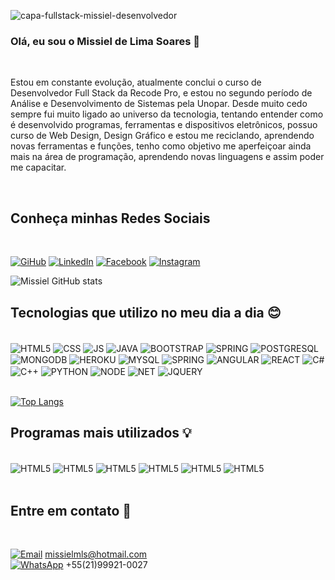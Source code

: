 

![capa-fullstack-missiel-desenvolvedor](https://user-images.githubusercontent.com/109005976/204940695-1bbdcbec-4e8e-49d2-8924-136ffb8fc1e4.jpg)
### Olá, eu sou o Missiel de Lima Soares 🚀
<br>

Estou em constante evolução, atualmente conclui o curso de Desenvolvedor Full Stack da Recode Pro, e estou no segundo período de Análise e Desenvolvimento de Sistemas pela Unopar.
Desde muito cedo sempre fui muito ligado ao universo da tecnologia, tentando entender como é desenvolvido programas, ferramentas e dispositivos eletrônicos, possuo curso de Web Design, Design Gráfico e estou me reciclando, aprendendo novas ferramentas e funções, tenho como objetivo me aperfeiçoar ainda mais na área de programação, aprendendo novas linguagens e assim poder me capacitar. 


<br>

## Conheça minhas Redes Sociais
<br>

[![GiHub](https://img.shields.io/badge/GitHub-100000?style=for-the-badge&logo=github&logoColor=white)](https://github.com/missieldelima/missieldelima/)
[![LinkedIn](https://img.shields.io/badge/LinkedIn-0077B5?style=for-the-badge&logo=linkedin&logoColor=white)](https://www.linkedin.com/in/missiel/)
[![Facebook](https://img.shields.io/badge/Facebook-1877F2?style=for-the-badge&logo=facebook&logoColor=white)](https://www.facebook.com/missiel.assessoria/)
[![Instagram](https://img.shields.io/badge/Instagram-E4405F?style=for-the-badge&logo=instagram&logoColor=white)](https://www.instagram.com/missielsoares/)

![Missiel GitHub stats](https://github-readme-stats.vercel.app/api?username=missieldelima&show_icons=true&theme=radical)

## Tecnologias que utilizo no meu dia a dia 😊

<div style="display: inline_block"><br/>
<img align="center" alt="HTML5" src="https://img.shields.io/badge/HTML5-E34F26?style=for-the-badge&logo=html5&logoColor=white"/>
<img align="center" alt="CSS" src="https://img.shields.io/badge/CSS3-1572B6?style=for-the-badge&logo=css3&logoColor=white"/>
<img align="center" alt="JS" src="https://img.shields.io/badge/JavaScript-F7DF1E?style=for-the-badge&logo=javascript&logoColor=black"/>
<img align="center" alt="JAVA" src="https://img.shields.io/badge/Java-ED8B00?style=for-the-badge&logo=java&logoColor=white"/>
<img align="center" alt="BOOTSTRAP" src="https://img.shields.io/badge/Bootstrap-563D7C?style=for-the-badge&logo=bootstrap&logoColor=white"/>
<img align="center" alt="SPRING" src="https://img.shields.io/badge/Spring-6DB33F?style=for-the-badge&logo=spring&logoColor=white"/>
<img align="center" alt="POSTGRESQL" src="https://img.shields.io/badge/PostgreSQL-316192?style=for-the-badge&logo=postgresql&logoColor=white"/>
<img align="center" alt="MONGODB" src="https://img.shields.io/badge/MongoDB-4EA94B?style=for-the-badge&logo=mongodb&logoColor=white"/>
<img align="center" alt="HEROKU" src="https://img.shields.io/badge/Heroku-430098?style=for-the-badge&logo=heroku&logoColor=white"/>
<img align="center" alt="MYSQL" src="https://img.shields.io/badge/MySQL-00000F?style=for-the-badge&logo=mysql&logoColor=white"/>
<img align="center" alt="SPRING" src="https://img.shields.io/badge/Spring-6DB33F?style=for-the-badge&logo=spring&logoColor=white"/>
<img align="center" alt="ANGULAR" src="https://img.shields.io/badge/Angular-DD0031?style=for-the-badge&logo=angular&logoColor=white"/>
<img align="center" alt="REACT" src="https://img.shields.io/badge/React-20232A?style=for-the-badge&logo=react&logoColor=61DAFB"/>
<img align="center" alt="C#" src="https://img.shields.io/badge/C%23-239120?style=for-the-badge&logo=c-sharp&logoColor=white"/>
<img align="center" alt="C++" src="https://img.shields.io/badge/C%2B%2B-00599C?style=for-the-badge&logo=c%2B%2B&logoColor=white"/>
<img align="center" alt="PYTHON" src="https://img.shields.io/badge/Python-14354C?style=for-the-badge&logo=python&logoColor=white"/>
<img align="center" alt="NODE" src="https://img.shields.io/badge/Node.js-43853D?style=for-the-badge&logo=node.js&logoColor=white"/>
<img align="center" alt="NET" src="https://img.shields.io/badge/.NET-5C2D91?style=for-the-badge&logo=.net&logoColor=white"/>
<img align="center" alt="JQUERY" src="https://img.shields.io/badge/jQuery-0769AD?style=for-the-badge&logo=jquery&logoColor=white"/>
</div>
<BR>

  
[![Top Langs](https://github-readme-stats.vercel.app/api/top-langs/?username=missieldelima)](https://github.com/missieldelima/github-readme-stats)

  ##  Programas mais utilizados 💡
  
<div style="display: inline_block"><br/>
<img align="center" alt="HTML5" src="https://img.shields.io/badge/LibreOffice-18A303?style=for-the-badge&logo=LibreOffice&logoColor=white"/>
<img align="center" alt="HTML5" src="https://img.shields.io/badge/Microsoft_Office-D83B01?style=for-the-badge&logo=microsoft-office&logoColor=white"/>
<img align="center" alt="HTML5" src="https://img.shields.io/badge/Adobe%20Photoshop-31A8FF?style=for-the-badge&logo=Adobe%20Photoshop&logoColor=black"/>
<img align="center" alt="HTML5" src="https://img.shields.io/badge/Adobe%20Illustrator-FF9A00?style=for-the-badge&logo=adobe%20illustrator&logoColor=white"/>
<img align="center" alt="HTML5" src="https://img.shields.io/badge/Adobe%20after%20affects-CF96FD?style=for-the-badge&logo=Adobe%20after%20effects&logoColor=393665"/>
<img align="center" alt="HTML5" src="https://img.shields.io/badge/Adobe%20Premiere%20Pro-9999FF?style=for-the-badge&logo=Adobe%20Premiere%20Pro&logoColor=white"/>

<br>


</div>
<br>


## Entre em contato 💌
<div style="display: inline_block"><br/>


[![Email](https://img.shields.io/badge/Microsoft_Outlook-0078D4?style=for-the-badge&logo=microsoft-outlook&logoColor=white)](mailto:missielmls@hotmail.com
) missielmls@hotmail.com
<br>
[![WhatsApp](https://img.shields.io/badge/WhatsApp-25D366?style=for-the-badge&logo=whatsapp&logoColor=white)](https://api.whatsapp.com/send?phone=5521999210027&text=Ol%C3%A1,%20tudo%20bem%3F)
+55(21)99921-0027


</div>
